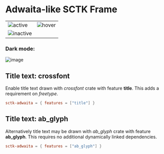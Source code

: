 # Adwaita-like SCTK Frame

|   |   |
|---|---|
|![active](https://i.imgur.com/WdO8e0i.png)|![hover](https://i.imgur.com/TkUq2WF.png)|
![inactive](https://i.imgur.com/MTFdSjK.png)|

### Dark mode:
![image](https://user-images.githubusercontent.com/20758186/169424673-3b9fa022-f112-4928-8360-305a714ba979.png)

## Title text: crossfont
Enable title text drawn with _crossfont_ crate with feature **title**. This adds a requirement on _freetype_.

```toml
sctk-adwaita = { features = ["title"] }
```

## Title text: ab_glyph
Alternatively title text may be drawn with _ab_glyph_ crate with feature **ab_glyph**. This requires no additional dynamically linked dependencies.

```toml
sctk-adwaita = { features = ["ab_glyph"] }
```
